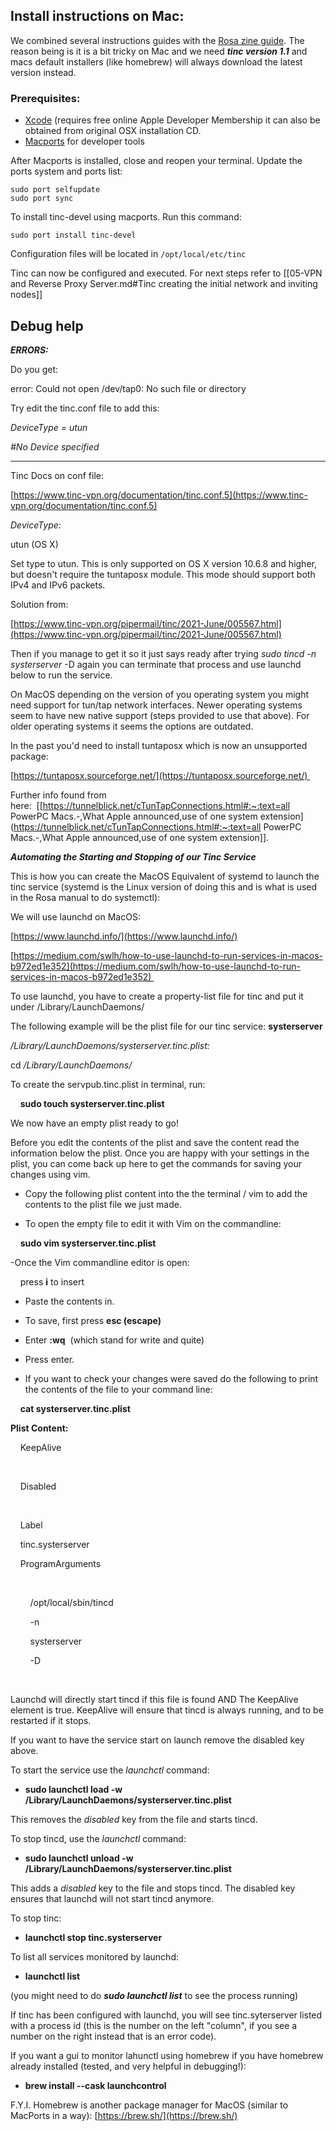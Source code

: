 ## Install instructions on Mac:
We combined several instructions guides with the [Rosa zine guide](https://psaroskalazines.gr/pdf/rosa_beta_25_jan_23.pdf](https://psaroskalazines.gr/pdf/rosa_beta_25_jan_23.pdf) ). The reason being is it is a bit tricky on Mac and we need ***tinc version 1.1*** and macs default installers (like homebrew) will always download the latest version instead. 

### Prerequisites: 
- [Xcode](https://developer.apple.com/xcode/) (requires free online Apple Developer Membership it can also be obtained from original OSX installation CD. 
- [Macports](http://www.macports.org/install.php) for developer tools

After Macports is installed, close and reopen your terminal. Update the ports system and ports list:

``` shell
sudo port selfupdate
sudo port sync
```

To install tinc-devel using macports. Run this command:

``` shell
sudo port install tinc-devel
```

Configuration files will be located in `/opt/local/etc/tinc`

Tinc can now be configured and executed. For next steps refer to [[05-VPN and Reverse Proxy Server.md#Tinc creating the initial network and inviting nodes]]


## Debug help


**_ERRORS:_**

Do you get:

error: Could not open /dev/tap0: No such file or directory 

  

Try edit the tinc.conf file to add this:

  

_DeviceType = utun_

_#No Device specified_ 

  

  

----------

Tinc Docs on conf file:

[https://www.tinc-vpn.org/documentation/tinc.conf.5](https://www.tinc-vpn.org/documentation/tinc.conf.5)

  

_DeviceType:_

  

utun (OS X)

Set type to utun. This is only supported on OS X version 10.6.8 and higher, but doesn't require the tuntaposx module. This mode should support both IPv4 and IPv6 packets.

Solution from:

[https://www.tinc-vpn.org/pipermail/tinc/2021-June/005567.html](https://www.tinc-vpn.org/pipermail/tinc/2021-June/005567.html)

  

  

Then if you manage to get it so it just says ready after trying _sudo tincd -n systerserver_ -D again you can terminate that process and use launchd below to run the service. 

  

  

On MacOS depending on the version of you operating system you might need support for tun/tap network interfaces. Newer operating systems seem to have new native support (steps provided to use that above). For older operating systems it seems the options are outdated.

  

In the past you'd need to install tuntaposx which is now an unsupported package:

[https://tuntaposx.sourceforge.net/](https://tuntaposx.sourceforge.net/) 

Further info found from here:  [[https://tunnelblick.net/cTunTapConnections.html#:~:text=all PowerPC Macs.-,What Apple announced,use of one system extension](https://tunnelblick.net/cTunTapConnections.html#:~:text=all PowerPC Macs.-,What Apple announced,use of one system extension]].

  

  

**_Automating the Starting and Stopping of our Tinc Service_**

  

This is how you can create the MacOS Equivalent of systemd to launch the tinc service (systemd is the Linux version of doing this and is what is used in the Rosa manual to do systemctl):

  

We will use launchd on MacOS:

[https://www.launchd.info/](https://www.launchd.info/)

[https://medium.com/swlh/how-to-use-launchd-to-run-services-in-macos-b972ed1e352](https://medium.com/swlh/how-to-use-launchd-to-run-services-in-macos-b972ed1e352) 

  

  

To use launchd, you have to create a property-list file for tinc and put it under /Library/LaunchDaemons/

  

The following example will be the plist file for our tinc service: **systerserver**

  

_/Library/LaunchDaemons/_systerserver_.tinc.plist:_

cd _/Library/LaunchDaemons/_

  

To create the servpub.tinc.plist in terminal, run:

    **sudo touch systerserver.tinc.plist**

We now have an empty plist ready to go!

  

Before you edit the contents of the plist and save the content read the information below the plist. Once you are happy with your settings in the plist, you can come back up here to get the commands for saving your changes using vim. 

  

- Copy the following plist content into the the terminal / vim to add the contents to the plist file we just made.

- To open the empty file to edit it with Vim on the commandline:

    **sudo vim systerserver.tinc.plist**

-Once the Vim commandline editor is open:

    press **i** to insert

- Paste the contents in. 

- To save, first press **esc (**escape**)**

- Enter **:wq**  (which stand for write and quite)

- Press enter.

- If you want to check your changes were saved do the following to print the contents of the file to your command line:

    **cat systerserver.tinc.plist**

**Plist Content:**

  

<?xml version="1.0" encoding="UTF-8"?>

<!DOCTYPE plist PUBLIC "-//Apple//DTD PLIST 1.0//EN" "[http://www.apple.com/DTDs/PropertyList-1.0.dtd](http://www.apple.com/DTDs/PropertyList-1.0.dtd)">

<plist version="1.0">

<dict>

    <key>KeepAlive</key>

    <true/>

    <key>Disabled</key>

    <true/>

    <key>Label</key>

    <string>tinc.systerserver</string>

    <key>ProgramArguments</key>

    <array>

        <string>/opt/local/sbin/tincd</string>

        <string>-n</string>

        <string>systerserver</string>

        <string>-D</string>

    </array>

</dict>

</plist>

  

  

Launchd will directly start tincd if this file is found AND The <key>KeepAlive</key> element is true. KeepAlive will ensure that tincd is always running, and to be restarted if it stops. 

  

If you want to have the service start on launch remove the disabled key above. 

  

To start the service use the _launchctl_ command:

- **sudo launchctl load -w /Library/LaunchDaemons/systerserver.tinc.plist**

  

This removes the _disabled_ key from the file and starts tincd.

  

To stop tincd, use the _launchctl_ command:

- **sudo launchctl unload -w /Library/LaunchDaemons/systerserver.tinc.plist**

  

This adds a _disabled_ key to the file and stops tincd. The disabled key ensures that launchd will not start tincd anymore. 

  

  

To stop tinc:

- **launchctl stop tinc.systerserver**

  

To list all services monitored by launchd:

- **launchctl list**

  

(you might need to do **_sudo launchctl list_** to see the process running)

  

If tinc has been configured with launchd, you will see tinc.syterserver listed with a process id (this is the number on the left "column", if you see a number on the right instead that is an error code).

  

If you want a gui to monitor lahunctl using homebrew if you have homebrew already installed (tested, and very helpful in debugging!): 

- **brew install --cask launchcontrol**

  

  

F.Y.I. Homebrew is another package manager for MacOS (similar to MacPorts in a way): [https://brew.sh/](https://brew.sh/)